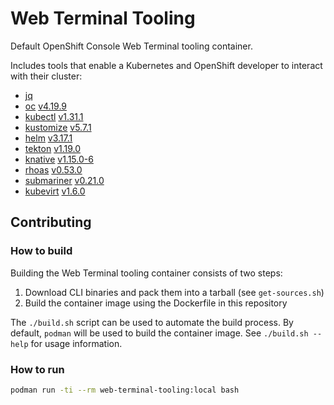 # Web Terminal Tooling

Default OpenShift Console Web Terminal tooling container.

Includes tools that enable a Kubernetes and OpenShift developer to interact with their cluster:
- [jq](https://github.com/stedolan/jq)
- [oc](https://github.com/openshift/origin) [v4.19.9](https://mirror.openshift.com/pub/openshift-v4/x86_64/clients/ocp/4.19.9/)
- [kubectl](https://github.com/kubernetes/kubectl) [v1.31.1](https://mirror.openshift.com/pub/openshift-v4/x86_64/clients/ocp/4.19.9/)
- [kustomize](https://github.com/kubernetes-sigs/kustomize) [v5.7.1](https://github.com/kubernetes-sigs/kustomize/tree/kustomize/v5.7.1)
- [helm](https://helm.sh/) [v3.17.1](https://mirror.openshift.com/pub/openshift-v4/x86_64/clients/helm/3.17.1)
- [tekton](https://github.com/tektoncd/cli) [v1.19.0](https://mirror.openshift.com/pub/openshift-v4/x86_64/clients/pipelines/1.19.0/)
- [knative](https://github.com/knative/client) [v1.15.0-6](https://mirror.openshift.com/pub/openshift-v4/x86_64/clients/serverless/1.15.0-6/)
- [rhoas](https://github.com/redhat-developer/app-services-cli) [v0.53.0](https://github.com/redhat-developer/app-services-cli/tree/v0.53.0)
- [submariner](https://github.com/submariner-io/submariner) [v0.21.0](https://github.com/submariner-io/subctl/tree/v0.21.0)
- [kubevirt](https://github.com/kubevirt/kubevirt) [v1.6.0](https://github.com/kubevirt/kubevirt/tree/v1.6.0)

## Contributing

### How to build

Building the Web Terminal tooling container consists of two steps:
1. Download CLI binaries and pack them into a tarball (see `get-sources.sh`)
2. Build the container image using the Dockerfile in this repository

The `./build.sh` script can be used to automate the build process. By default, `podman` will be used to build the container image. See `./build.sh --help` for usage information.

### How to run

```bash
podman run -ti --rm web-terminal-tooling:local bash
```
